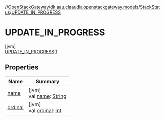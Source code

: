 //[OpenStackGateway](../../../../index.md)/[dk.aau.claaudia.openstackgateway.models](../../index.md)/[StackStatus](../index.md)/[UPDATE_IN_PROGRESS](index.md)

# UPDATE_IN_PROGRESS

[jvm]\
[UPDATE_IN_PROGRESS](index.md)()

## Properties

| Name | Summary |
|---|---|
| [name](../-c-r-e-a-t-e_-c-o-m-p-l-e-t-e/index.md#-372974862%2FProperties%2F-1216412040) | [jvm]<br>val [name](../-c-r-e-a-t-e_-c-o-m-p-l-e-t-e/index.md#-372974862%2FProperties%2F-1216412040): [String](https://kotlinlang.org/api/latest/jvm/stdlib/kotlin/-string/index.html) |
| [ordinal](../-c-r-e-a-t-e_-c-o-m-p-l-e-t-e/index.md#-739389684%2FProperties%2F-1216412040) | [jvm]<br>val [ordinal](../-c-r-e-a-t-e_-c-o-m-p-l-e-t-e/index.md#-739389684%2FProperties%2F-1216412040): [Int](https://kotlinlang.org/api/latest/jvm/stdlib/kotlin/-int/index.html) |
